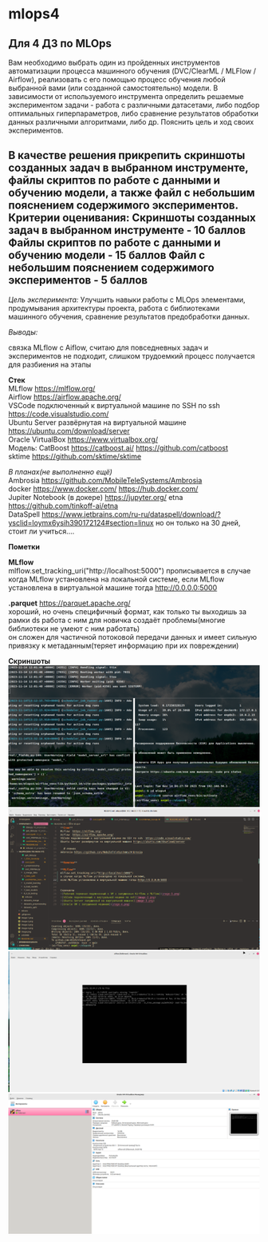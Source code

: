 # mlops4
Для 4 ДЗ по MLOps
------  
Вам необходимо выбрать один из пройденных инструментов автоматизации процесса машинного обучения (DVC/ClearML / MLFlow / Airflow), реализовать с его помощью процесс обучения любой выбранной вами (или созданной самостоятельно) модели. В зависимости от используемого инструмента определить решаемые экспериментом задачи - работа с различными датасетами, либо подбор оптимальных гиперпараметров, либо сравнение результатов обработки данных различными алгоритмами, либо др. Пояснить цель и ход своих экспериментов.

В качестве решения прикрепить скриншоты созданных задач в выбранном инструменте, файлы скриптов  по работе с данными и обучению модели, а также файл с небольшим пояснением содержимого экспериментов.
Критерии оценивания:
    Скриншоты созданных задач в выбранном инструменте - 10 баллов
    Файлы скриптов по работе с данными и обучению модели - 15 баллов
    Файл с небольшим пояснением содержимого экспериментов - 5 баллов
------  

_Цель эксперимента:_ Улучшить навыки работы с MLOps элементами, продумывания архитектуры проекта, работа с библиотеками машинного обучения, сравнение результатов предобработки данных. 

_Выводы:_  

связка MLflow с Aiflow, считаю для повседневных задач и экспериментов не подходит, слишком трудоемкий процесс получается для разбиения на этапы  

**Стек**  
MLflow  https://mlflow.org/  
Airflow  https://airflow.apache.org/  
VSCode подключенный к виртуальной машине по SSH по ssh  https://code.visualstudio.com/    
Ubuntu Server развёрнутая на виртуальной машине https://ubuntu.com/download/server  
Oracle VirtualBox https://www.virtualbox.org/  
Модель: CatBoost https://catboost.ai/   https://github.com/catboost  
sktime https://github.com/sktime/sktime

 _В планах(не выполненно ещё)_  
Ambrosia https://github.com/MobileTeleSystems/Ambrosia  
docker https://www.docker.com/  https://hub.docker.com/  
Jupiter Notebook (в докере) https://jupyter.org/
etna https://github.com/tinkoff-ai/etna  
DataSpell https://www.jetbrains.com/ru-ru/dataspell/download/?ysclid=loymx6ysih390172124#section=linux но он только на 30 дней, стоит ли учиться....


**Пометки**  

**MLflow**  
mlflow.set_tracking_uri("http://localhost:5000") прописывается 
в случае когда MLflow установлена на локальной системе,
если MLflow установлена в виртуальной машине тогда http://0.0.0.0:5000

**.parquet**   https://parquet.apache.org/  
хороший, но очень специфичный формат, как только ты выходишь за рамки ds
работа с ним для новичка создаёт проблемы(многие библиотеки не умеют с ним работать)  
он сложен для частичной потоковой передачи данных и имеет сильную привязку к метаданным(теряет информацию при их повреждении)

**Скриншоты**
![Рабочий терминал подлюченный к VM с запущенным Airflow и MLflow](image-1.png)
![VSСode подключенный к виртуальной машине по ssh](image-5.png)
![Ubuntu Server запущенный на виртуальной машине](image-3.png)
![Oracle VM с запущенной машиной](image-4.png)